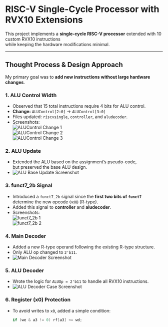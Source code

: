 # RISC-V Single-Cycle Processor with RVX10 Extensions

This project implements a **single-cycle RISC-V processor** extended with 10 custom RVX10 instructions  
while keeping the hardware modifications minimal.

---

## Thought Process & Design Approach

My primary goal was to **add new instructions without large hardware changes**.

### 1. ALU Control Width
- Observed that 15 total instructions require 4 bits for ALU control.  
- **Change:** `ALUControl[2:0]` → `ALUControl[3:0]`  
- Files updated: `riscvsingle`, `controller`, and `aludecoder`.
- Screenshots:  
  ![ALUControl Change 1](https://github.com/user-attachments/assets/62a484af-1455-401a-b8cf-ee7e0dbbbf24)  
  ![ALUControl Change 2](https://github.com/user-attachments/assets/0be2b7bb-3e3c-430c-bcc6-8d79521a7364)  
  ![ALUControl Change 3](https://github.com/user-attachments/assets/61efdee8-800a-4bfe-8acf-839c6e1e84ca)

### 2. ALU Update
- Extended the ALU based on the assignment’s pseudo-code,  
  but preserved the base ALU design.  
- ![ALU Base Update Screenshot](https://github.com/user-attachments/assets/37222970-3ef1-448f-b3bf-f9efc01994be)

### 3. funct7_2b Signal
- Introduced a `funct7_2b` signal since the **first two bits of `funct7`** determine the new opcode `0x0B` (R-type).
- Added this signal to **controller** and **aludecoder**.
- Screenshots:  
  ![funct7_2b 1](https://github.com/user-attachments/assets/dfc27208-9312-4e1d-8ec0-6c28ace14792)  
  ![funct7_2b 2](https://github.com/user-attachments/assets/f97c7bfa-4ee2-4f62-ae9f-13b03e41dea7)

### 4. Main Decoder
- Added a new R-type operand following the existing R-type structure.
- Only ALU op changed to `2'b11`.
- ![Main Decoder Screenshot](https://github.com/user-attachments/assets/3d179b70-f940-464f-9c39-efebb3cc5141)

### 5. ALU Decoder
- Wrote the logic for `ALUOp = 2'b11` to handle all RVX10 instructions.
- ![ALU Decoder Case Screenshot](https://github.com/user-attachments/assets/50249cac-290c-4e09-9ec1-07a6a3014fda)

### 6. Register (x0) Protection
- To avoid writes to `x0`, added a simple condition:
  ```verilog
  if (we & a3 != 0) rf[a3] <= wd;
